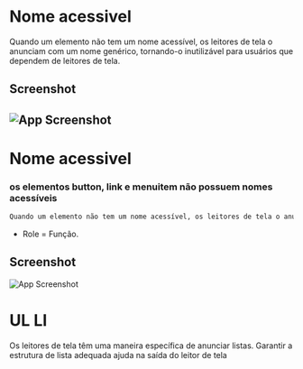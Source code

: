 # Nome acessivel
Quando um elemento não tem um nome acessível, os leitores de tela o anunciam com um nome genérico, tornando-o inutilizável para usuários que dependem de leitores de tela.
## Screenshot
![App Screenshot](https://media.discordapp.net/attachments/993982266273452053/996450231388487690/unknown.png)
------------------------------------------------------------------------------------------------------------------------
# Nome acessivel
### os elementos button, link e menuitem não possuem nomes acessíveis
```bash
Quando um elemento não tem um nome acessível, os leitores de tela o anunciam com um nome genérico, tornando-o inutilizável para usuários que dependem de leitores de tela.
```

- Role = Função.
## Screenshot
![App Screenshot](https://media.discordapp.net/attachments/993982266273452053/996450443918069862/unknown.png)

# UL LI
Os leitores de tela têm uma maneira específica de anunciar listas. Garantir a estrutura de lista adequada ajuda na saída do leitor de tela
